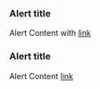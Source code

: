 <div class="au-body au-page-alerts au-page-alerts--info" role="alert">
  <h3>Alert title</h3>
  <p>Alert Content with <a href="#">link</a></p>
</div>

<div class="au-body au-body--dark">
  <div class="au-page-alerts au-page-alerts--info au-page-alerts--dark" role="alert">
    <h3>Alert title</h3>
    <p>Alert Content <a href="#">link</a></p>
  </div>
</div>
